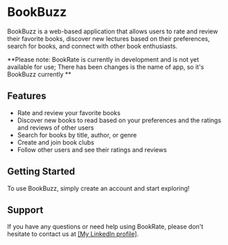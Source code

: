 # BookBuzz

BookBuzz is a web-based application that allows users to rate and review their favorite books, discover new lectures based on their preferences, search for books, and connect with other book enthusiasts.

**Please note: BookRate is currently in development and is not yet available for use; There has been changes is the name of app, so it's BookBuzz currently **

## Features

- Rate and review your favorite books
- Discover new books to read based on your preferences and the ratings and reviews of other users
- Search for books by title, author, or genre
- Create and join book clubs
- Follow other users and see their ratings and reviews

## Getting Started

To use BookBuzz, simply create an account and start exploring!

## Support

If you have any questions or need help using BookRate, please don't hesitate to contact us at <a href="https://www.linkedin.com/in/igor-kohsin/" target="_blank">[My LinkedIn profile]</a>.
